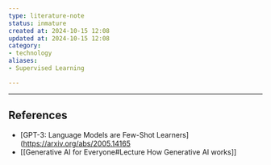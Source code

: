 ```yaml
---
type: literature-note
status: inmature
created at: 2024-10-15 12:08
updated at: 2024-10-15 12:08
category:
- technology
aliases: 
- Supervised Learning

---
```



---
## References

- [GPT-3: Language Models are Few-Shot Learners](https://arxiv.org/abs/2005.14165
- [[Generative AI for Everyone#Lecture How Generative AI works]]

